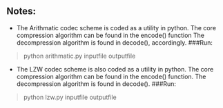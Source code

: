 

## Notes:

* The Arithmatic codec scheme is coded as a utility in python.
The core compression algorithm can be found in the encode() function
The decompression algorithm is found in decode(), accordingly.
###Run:
> python arithmatic.py inputfile outputfile	
		
* The LZW codec scheme is also coded as a utility in python.
The core compression algorithm can be found in the encode() function.
The decompression algorithm is found in decode().
###Run: 
> python lzw.py inputfile outputfile
		
		
		
